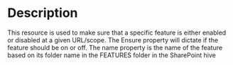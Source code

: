 ﻿# Description

This resource is used to make sure that a specific feature is either enabled
or disabled at a given URL/scope. The Ensure property will dictate if the
feature should be on or off. The name property is the name of the feature
based on its folder name in the FEATURES folder in the SharePoint hive
